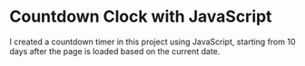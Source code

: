 # Countdown Clock with JavaScript
I created a countdown timer in this project using JavaScript, starting from 10 days after the page is loaded based on the current date.
